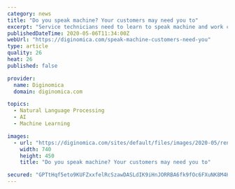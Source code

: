 ```yaml
---
category: news
title: "Do you speak machine? Your customers may need you to"
excerpt: "Service technicians need to learn to speak machine and work closely with automation, writes ServiceNow's Mark Homer"
publishedDateTime: 2020-05-06T11:34:00Z
webUrl: "https://diginomica.com/speak-machine-customers-need-you"
type: article
quality: 26
heat: 26
published: false

provider:
  name: Diginomica
  domain: diginomica.com

topics:
  - Natural Language Processing
  - AI
  - Machine Learning

images:
  - url: "https://diginomica.com/sites/default/files/images/2020-05/rendered.jpg"
    width: 740
    height: 450
    title: "Do you speak machine? Your customers may need you to"

secured: "GPTtHqf5eto9KUFZxxfelRcSzawDASLdIK9iHnJORRBA6fk9fOc6FXuNK8M4HTGb5nk2uo+A3QlLqV4LFHCTYbiIf5SjXF600JEbXULKmun0Vl26igOTaUc3asrDHdVa4g4ethWrQ9rQQDAFLYgfEvlt/y4NvkaqjRxRVn3lRcp+4fZyfa/fCiU/jJRtSGjX2/opfcQIsgxN5nyTXaAOinp8IKgiYM7PS16eONRGK0pvI7Lv4wzsD+uxtTxe4GW8pHjVola+TxZ/3qy/4NvIi4d4l2wlgrTTHEZQZmqWEyyXwf6VVH25qPE4eSN68kiKSCy+mUbHG5e6psKKMjasU+F5p1ugHspWUm8haHF2Nua594Cm8p8PffypweLFFxEIySqJpNStTY/xdo5/xpjJbsP6TSIi3rm5bALpmBDpB1Bn09fbm9zLB2tKF+00DM3BbXj8pyxMG9FvgYfzReYLGg19rs+0SuptVH38NxjUYxU=;Y55vHiPjSRumh7X0+LsUJQ=="
---
```


